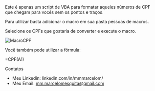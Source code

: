 Este é apenas um script de VBA para formatar aqueles números de CPF que chegam para vocês sem os pontos e traços.

Para utilizar basta adicionar o macro em sua pasta pessoas de macros.

Selecione os CPFs que gostaria de converter e execute o macro.

![MacroCPF](./macrosExcel/blob/main/gifs/GIF_CPF.gif)


Você também pode utilizar a fórmula:

=CPF(A1)

Contatos
- Meu Linkedin: linkedin.com/in/mmmarcelom/
- Meu Email: mm.marcelomesquita@gmail.com
